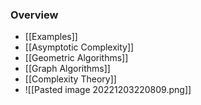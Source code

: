 ### Overview
+ [[Examples]]
+ [[Asymptotic Complexity]]
+ [[Geometric Algorithms]]
+ [[Graph Algorithms]]
+ [[Complexity Theory]]
+ ![[Pasted image 20221203220809.png]]
